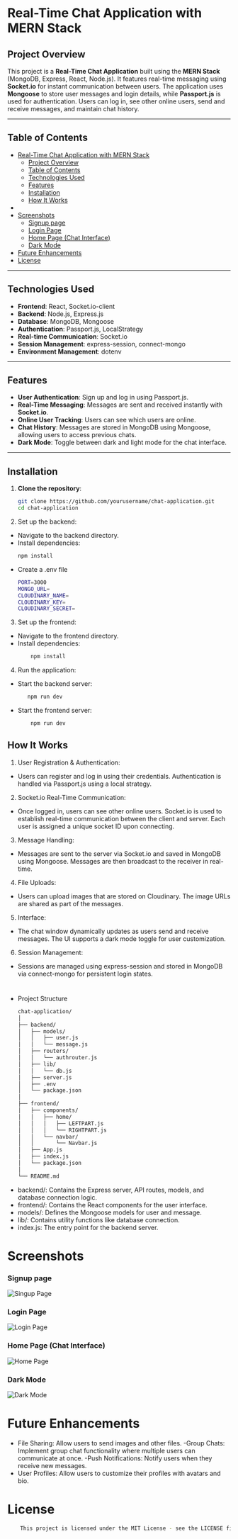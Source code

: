 # Real-Time Chat Application with MERN Stack

## Project Overview

This project is a **Real-Time Chat Application** built using the **MERN Stack** (MongoDB, Express, React, Node.js). It features real-time messaging using **Socket.io** for instant communication between users. The application uses **Mongoose** to store user messages and login details, while **Passport.js** is used for authentication. Users can log in, see other online users, send and receive messages, and maintain chat history.

---

## Table of Contents
- [Real-Time Chat Application with MERN Stack](#real-time-chat-application-with-mern-stack)
  - [Project Overview](#project-overview)
  - [Table of Contents](#table-of-contents)
  - [Technologies Used](#technologies-used)
  - [Features](#features)
  - [Installation](#installation)
  - [How It Works](#how-it-works)
- [](#)
- [Screenshots](#screenshots)
    - [Signup page](#signup-page)
    - [Login Page](#login-page)
    - [Home Page (Chat Interface)](#home-page-chat-interface)
    - [Dark Mode](#dark-mode)
- [Future Enhancements](#future-enhancements)
- [License](#license)

---

## Technologies Used
- **Frontend**: React, Socket.io-client
- **Backend**: Node.js, Express.js
- **Database**: MongoDB, Mongoose
- **Authentication**: Passport.js, LocalStrategy
- **Real-time Communication**: Socket.io
- **Session Management**: express-session, connect-mongo
- **Environment Management**: dotenv

---

## Features
- **User Authentication**: Sign up and log in using Passport.js.
- **Real-Time Messaging**: Messages are sent and received instantly with **Socket.io**.
- **Online User Tracking**: Users can see which users are online.
- **Chat History**: Messages are stored in MongoDB using Mongoose, allowing users to access previous chats.
- **Dark Mode**: Toggle between dark and light mode for the chat interface.

---

## Installation

1. **Clone the repository**:

   ```bash
   git clone https://github.com/yourusername/chat-application.git
   cd chat-application

2. Set up the backend:

- Navigate to the backend directory.
- Install dependencies:
  ```bash 
  npm install
- Create a .env file 
  ```bash
  PORT=3000
  MONGO_URL=
  CLOUDINARY_NAME=
  CLOUDINARY_KEY=
  CLOUDINARY_SECRET=

3. Set up the frontend:

- Navigate to the frontend directory.
- Install dependencies:
    ```bash
        npm install

4.  Run the application:

- Start the backend server:
    ```bash  
       npm run dev

- Start the frontend server:
    ```bash
        npm run dev

## How It Works
1. User Registration & Authentication:

- Users can register and log in using their credentials. Authentication is handled via Passport.js using a local strategy.
2. Socket.io Real-Time Communication:

- Once logged in, users can see other online users. Socket.io is used to establish real-time communication between the client and server. Each user is assigned a unique socket ID upon connecting.
3. Message Handling:

- Messages are sent to the server via Socket.io and saved in MongoDB using Mongoose. Messages are then broadcast to the receiver in real-time.

4. File Uploads:

- Users can upload images that are stored on Cloudinary. The image URLs are shared as part of the messages.
  
5.  Interface:

- The chat window dynamically updates as users send and receive messages. The UI supports a dark mode toggle for user customization.
6. Session Management:

- Sessions are managed using express-session and stored in MongoDB via connect-mongo for persistent login states.

#
- Project Structure
    ```bash
    chat-application/
    │
    ├── backend/
    │   ├── models/
    │   │   ├── user.js
    │   │   └── message.js
    │   ├── routers/
    │   │   └── authrouter.js
    │   ├── lib/
    │   │   └── db.js
    │   ├── server.js
    │   ├── .env
    │   └── package.json
    │
    ├── frontend/
    │   ├── components/
    │   │   ├── home/
    │   │   │   ├── LEFTPART.js
    │   │   │   └── RIGHTPART.js
    │   │   └── navbar/
    │   │       └── Navbar.js
    │   ├── App.js
    │   ├── index.js
    │   └── package.json
    │
    └── README.md


- backend/: Contains the Express server, API routes, models, and database connection logic.
- frontend/: Contains the React components for the user interface.
- models/: Defines the Mongoose models for user and message.
- lib/: Contains utility functions like database connection.
- index.js: The entry point for the backend server.

# Screenshots

### Signup page
![Singup Page](./screenshots/signup.png)

### Login Page
![Login Page](./screenshots/login.png)

### Home Page (Chat Interface)
![Home Page](./screenshots/bright.png)

### Dark Mode
![Dark Mode](./screenshots/dark.png)


# Future Enhancements
- File Sharing: Allow users to send images and other files.
-Group Chats: Implement group chat functionality where multiple users can communicate at once.
-Push Notifications: Notify users when they receive new messages.
- User Profiles: Allow users to customize their profiles with avatars and bio.
  
# License
```bash
    This project is licensed under the MIT License - see the LICENSE file for details.



